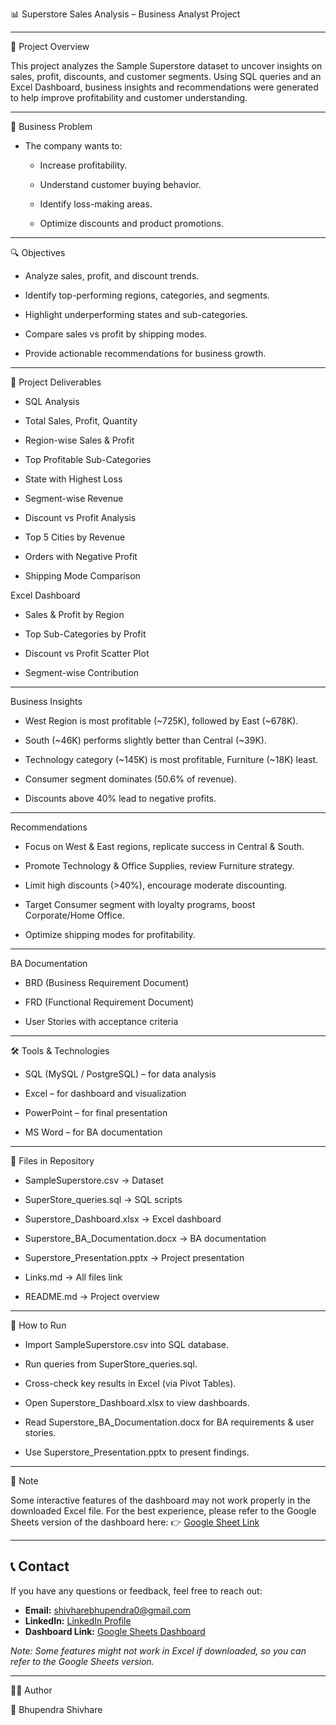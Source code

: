 📊 Superstore Sales Analysis – Business Analyst Project

---

📌 Project Overview

This project analyzes the Sample Superstore dataset to uncover insights on sales, profit, discounts, and customer segments.
Using SQL queries and an Excel Dashboard, business insights and recommendations were generated to help improve profitability and customer understanding.

---

🎯 Business Problem

- The company wants to:

  - Increase profitability.

  - Understand customer buying behavior.

  - Identify loss-making areas.

  - Optimize discounts and product promotions.

---

🔍 Objectives

- Analyze sales, profit, and discount trends.

- Identify top-performing regions, categories, and segments.

- Highlight underperforming states and sub-categories.

- Compare sales vs profit by shipping modes.

- Provide actionable recommendations for business growth.

---

📂 Project Deliverables

- SQL Analysis

- Total Sales, Profit, Quantity

- Region-wise Sales & Profit

- Top Profitable Sub-Categories

- State with Highest Loss

- Segment-wise Revenue

- Discount vs Profit Analysis

- Top 5 Cities by Revenue

- Orders with Negative Profit

- Shipping Mode Comparison

Excel Dashboard

- Sales & Profit by Region

- Top Sub-Categories by Profit

- Discount vs Profit Scatter Plot

- Segment-wise Contribution

---

Business Insights

- West Region is most profitable (~725K), followed by East (~678K).

- South (~46K) performs slightly better than Central (~39K).

- Technology category (~145K) is most profitable, Furniture (~18K) least.

- Consumer segment dominates (50.6% of revenue).

- Discounts above 40% lead to negative profits.

---

Recommendations

- Focus on West & East regions, replicate success in Central & South.

- Promote Technology & Office Supplies, review Furniture strategy.

- Limit high discounts (>40%), encourage moderate discounting.

- Target Consumer segment with loyalty programs, boost Corporate/Home Office.

- Optimize shipping modes for profitability.

---

BA Documentation

- BRD (Business Requirement Document)

- FRD (Functional Requirement Document)

- User Stories with acceptance criteria

---

🛠️ Tools & Technologies

- SQL (MySQL / PostgreSQL) – for data analysis

- Excel – for dashboard and visualization

- PowerPoint – for final presentation

- MS Word – for BA documentation

---

📑 Files in Repository

- SampleSuperstore.csv → Dataset

- SuperStore_queries.sql → SQL scripts

- Superstore_Dashboard.xlsx → Excel dashboard

- Superstore_BA_Documentation.docx → BA documentation

- Superstore_Presentation.pptx → Project presentation

- Links.md -> All files link  

- README.md → Project overview

---

🚀 How to Run

- Import SampleSuperstore.csv into SQL database.

- Run queries from SuperStore_queries.sql.

- Cross-check key results in Excel (via Pivot Tables).

- Open Superstore_Dashboard.xlsx to view dashboards.

- Read Superstore_BA_Documentation.docx for BA requirements & user stories.

- Use Superstore_Presentation.pptx to present findings.

---

🔔 Note

Some interactive features of the dashboard may not work properly in the downloaded Excel file.
For the best experience, please refer to the Google Sheets version of the dashboard here:
👉 [Google Sheet Link](https://docs.google.com/spreadsheets/d/1LonwrQg-Yn3qLwGxnAMSy4iWtKm84NDRh0-uvP7OHyk/edit?usp=sharing)

---

## 📞 Contact

If you have any questions or feedback, feel free to reach out:

- **Email:** shivharebhupendra0@gmail.com  
- **LinkedIn:** [LinkedIn Profile](https://www.linkedin.com/in/bhupendra-shivhare-a8a02a25b/)    
- **Dashboard Link:** [Google Sheets Dashboard](https://docs.google.com/spreadsheets/d/1LonwrQg-Yn3qLwGxnAMSy4iWtKm84NDRh0-uvP7OHyk/edit?usp=sharing)

*Note: Some features might not work in Excel if downloaded, so you can refer to the Google Sheets version.*

---

🙋‍♂️ Author

👤 Bhupendra Shivhare

